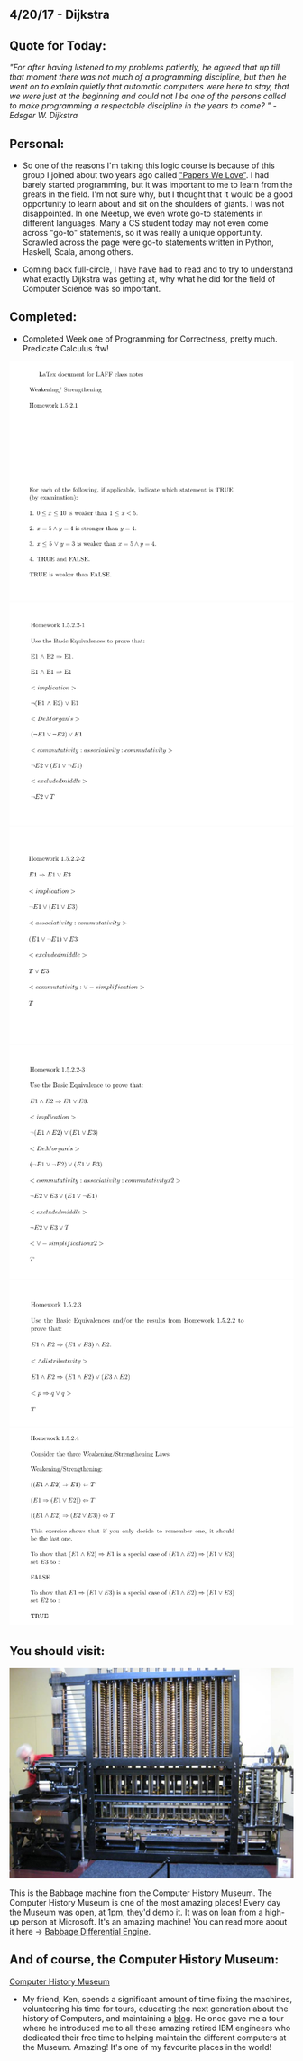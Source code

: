 ## 4/20/17 - Dijkstra


## Quote for Today: 



_"For after having listened to my problems patiently, he agreed that up till that moment
   there was not much of a programming discipline, but then he went on to explain quietly that automatic computers were here to stay, 
   that we were just at the beginning and could not I be one of the persons called to make programming a respectable discipline in
   the years to come? " - Edsger W. Dijkstra_




## Personal:


- So one of the reasons I'm taking this logic course is because of this group I joined about two years ago
  called ["Papers We Love"](https://www.meetup.com/Papers-We-Love-LA/?scroll=true).
  I had barely started programming, but it was important to me to learn from
  the greats in the field. I'm not sure why, but I thought that it would be a good opportunity to learn
  about and sit on the shoulders of giants. I was not disappointed.
  In one Meetup, we even wrote go-to statements in different languages. Many a CS student today may not even 
  come across "go-to" statements, so it was really a unique opportunity. Scrawled across the page were 
  go-to statements written in Python, Haskell, Scala, among others. 
  
- Coming back full-circle, I have have had to read and to try to understand what exactly Dijkstra was getting at,
  why what he did for the field of Computer Science was so important. 
  
  
  
  
## Completed: 

- Completed Week one of Programming for Correctness, pretty much. Predicate Calculus ftw!

![latex2_001](/images/latex2_001.png)
![latex2_002](/images/latex2_002.png)
![latex2_003](/images/latex2_003.png)
![latex2_004](/images/latex2_004.png)
![latex2_005a](/images/latex2_005a.png)
![latex2_005b](/images/latex2_005b.png)
  
  
## You should visit: 





![babbage](/images/babbage.png)


This is the Babbage machine from the Computer History Museum.
The Computer History Museum is one of the most amazing places!
Every day the Museum was open, at 1pm, they'd demo it.
It was on loan from a high-up person at Microsoft. It's an amazing machine!
You can read more about it here ->  [Babbage Differential Engine](http://www.computerhistory.org/babbage/).


## And of course, the Computer History Museum:

[Computer History Museum](http://www.computerhistory.org/) 



- My friend, Ken, spends a significant amount of time fixing the machines, volunteering his time for tours,
  educating the next generation about the history of Computers, and maintaining a [blog](http://www.righto.com/).
  He once gave me a tour where he introduced me to all these amazing retired IBM engineers who dedicated their 
  free time to helping maintain the different computers at the Museum. Amazing! It's one of my favourite places
  in the world!
